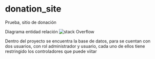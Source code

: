 # donation_site
Prueba, sitio de donación

Diagrama entidad relación
![stack Overflow](https://i.ibb.co/5h9MzZ6/online-donation-site-localhost.png)


Dentro del proyecto se encuentra la base de datos, para se cuentan con dos usuarios, con rol administrador y usuario, cada uno de ellos tiene restringido los controladores  que puede viitar
